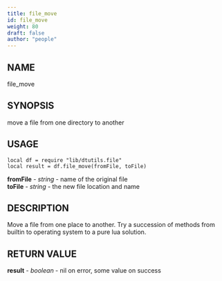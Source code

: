 ```yaml
---
title: file_move
id: file_move
weight: 80
draft: false
author: "people"
---
```


## NAME

file_move

## SYNOPSIS

move a file from one directory to another

## USAGE
```
local df = require "lib/dtutils.file"
local result = df.file_move(fromFile, toFile)
```
**fromFile** - _string_ - name of the original file  
**toFile** - _string_ - the new file location and name

## DESCRIPTION

Move a file from one place to another.  Try a succession of methods from
builtin to operating system to a pure lua solution.

## RETURN VALUE

**result** - _boolean_ - nil on error, some value on success
